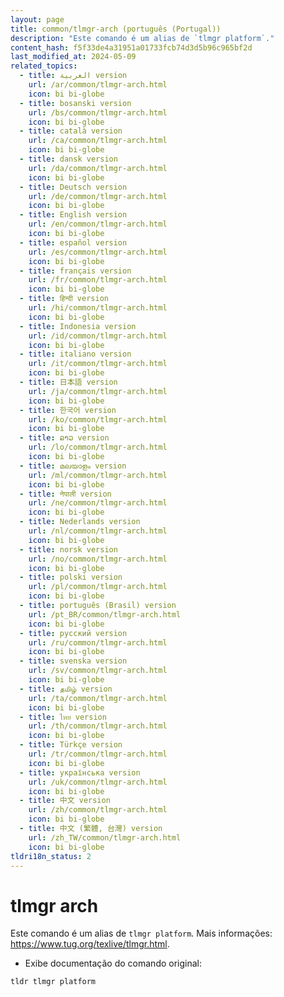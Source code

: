 ```yaml
---
layout: page
title: common/tlmgr-arch (português (Portugal))
description: "Este comando é um alias de `tlmgr platform`."
content_hash: f5f33de4a31951a01733fcb74d3d5b96c965bf2d
last_modified_at: 2024-05-09
related_topics:
  - title: العربية version
    url: /ar/common/tlmgr-arch.html
    icon: bi bi-globe
  - title: bosanski version
    url: /bs/common/tlmgr-arch.html
    icon: bi bi-globe
  - title: català version
    url: /ca/common/tlmgr-arch.html
    icon: bi bi-globe
  - title: dansk version
    url: /da/common/tlmgr-arch.html
    icon: bi bi-globe
  - title: Deutsch version
    url: /de/common/tlmgr-arch.html
    icon: bi bi-globe
  - title: English version
    url: /en/common/tlmgr-arch.html
    icon: bi bi-globe
  - title: español version
    url: /es/common/tlmgr-arch.html
    icon: bi bi-globe
  - title: français version
    url: /fr/common/tlmgr-arch.html
    icon: bi bi-globe
  - title: हिन्दी version
    url: /hi/common/tlmgr-arch.html
    icon: bi bi-globe
  - title: Indonesia version
    url: /id/common/tlmgr-arch.html
    icon: bi bi-globe
  - title: italiano version
    url: /it/common/tlmgr-arch.html
    icon: bi bi-globe
  - title: 日本語 version
    url: /ja/common/tlmgr-arch.html
    icon: bi bi-globe
  - title: 한국어 version
    url: /ko/common/tlmgr-arch.html
    icon: bi bi-globe
  - title: ລາວ version
    url: /lo/common/tlmgr-arch.html
    icon: bi bi-globe
  - title: മലയാളം version
    url: /ml/common/tlmgr-arch.html
    icon: bi bi-globe
  - title: नेपाली version
    url: /ne/common/tlmgr-arch.html
    icon: bi bi-globe
  - title: Nederlands version
    url: /nl/common/tlmgr-arch.html
    icon: bi bi-globe
  - title: norsk version
    url: /no/common/tlmgr-arch.html
    icon: bi bi-globe
  - title: polski version
    url: /pl/common/tlmgr-arch.html
    icon: bi bi-globe
  - title: português (Brasil) version
    url: /pt_BR/common/tlmgr-arch.html
    icon: bi bi-globe
  - title: русский version
    url: /ru/common/tlmgr-arch.html
    icon: bi bi-globe
  - title: svenska version
    url: /sv/common/tlmgr-arch.html
    icon: bi bi-globe
  - title: தமிழ் version
    url: /ta/common/tlmgr-arch.html
    icon: bi bi-globe
  - title: ไทย version
    url: /th/common/tlmgr-arch.html
    icon: bi bi-globe
  - title: Türkçe version
    url: /tr/common/tlmgr-arch.html
    icon: bi bi-globe
  - title: українська version
    url: /uk/common/tlmgr-arch.html
    icon: bi bi-globe
  - title: 中文 version
    url: /zh/common/tlmgr-arch.html
    icon: bi bi-globe
  - title: 中文 (繁體, 台灣) version
    url: /zh_TW/common/tlmgr-arch.html
    icon: bi bi-globe
tldri18n_status: 2
---
```

# tlmgr arch

Este comando é um alias de `tlmgr platform`.
Mais informações: <https://www.tug.org/texlive/tlmgr.html>.

- Exibe documentação do comando original:

`tldr tlmgr platform`
